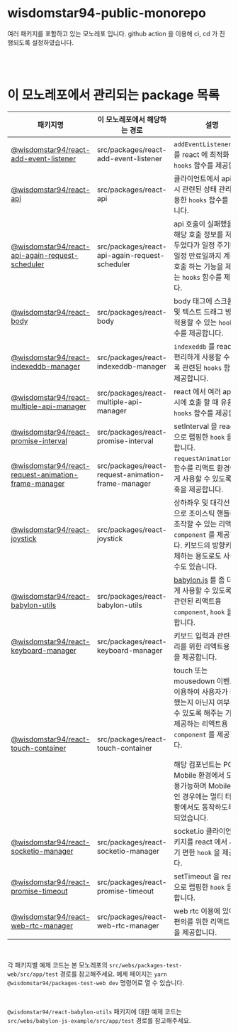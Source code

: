 # wisdomstar94-public-monorepo
여러 패키지를 포함하고 있는 모노레포 입니다. github action 을 이용해 ci, cd 가 진행되도록 설정하였습니다.

<br />
<br />

# 이 모노레포에서 관리되는 package 목록

| 패키지명 | 이 모노레포에서 해당하는 경로 | 설명 | 
| --- | --- | --- | 
| [@wisdomstar94/react-add-event-listener](https://www.npmjs.com/package/@wisdomstar94/react-add-event-listener) | src/packages/react-add-event-listener | `addEventListener` 함수를 react 에 최적화 한 `hooks` 함수를 제공합니다. | 
| [@wisdomstar94/react-api](https://www.npmjs.com/package/@wisdomstar94/react-api) | src/packages/react-api | 클라이언트에서 api 호출시 관련된 상태 관리에 유용한 `hooks` 함수를 제공합니다. | 
| [@wisdomstar94/react-api-again-request-scheduler](https://www.npmjs.com/package/@wisdomstar94/react-api-again-request-scheduler) | src/packages/react-api-again-request-scheduler | api 호출이 실패했을 경우 해당 호출 정보를 저장해 두었다가 일정 주기마다 일정 만료일까지 계속 재호출 하는 기능을 제공하는 `hooks` 함수를 제공합니다. |
| [@wisdomstar94/react-body](https://www.npmjs.com/package/@wisdomstar94/react-body) | src/packages/react-body | body 태그에 스크롤 방지 및 텍스트 드래그 방지를 적용할 수 있는 `hooks` 함수를 제공합니다. | 
| [@wisdomstar94/react-indexeddb-manager](https://www.npmjs.com/package/@wisdomstar94/react-indexeddb-manager) | src/packages/react-indexeddb-manager | `indexeddb` 를 react 에서 편리하게 사용할 수 있도록 관련된 `hooks` 함수를 제공합니다. | 
| [@wisdomstar94/react-multiple-api-manager](https://www.npmjs.com/package/@wisdomstar94/react-multiple-api-manager) | src/packages/react-multiple-api-manager | react 에서 여러 api 를 동시에 호출 할 때 유용한 `hooks` 함수를 제공합니다. | 
| [@wisdomstar94/react-promise-interval](https://www.npmjs.com/package/@wisdomstar94/react-promise-interval) | src/packages/react-promise-interval | setInterval 을 react 용으로 랩핑한 `hook` 을 제공합니다. | 
| [@wisdomstar94/react-request-animation-frame-manager](https://www.npmjs.com/package/@wisdomstar94/react-request-animation-frame-manager) | src/packages/react-request-animation-frame-manager | `requestAnimationFrame` 함수를 리액트 환경에 맞게 사용할 수 있도록 관련 훅을 제공합니다. | 
| [@wisdomstar94/react-joystick](https://www.npmjs.com/package/@wisdomstar94/react-joystick) | src/packages/react-joystick | 상하좌우 및 대각선 방향으로 조이스틱 핸들러를 조작할 수 있는 리액트용 `component` 를 제공합니다. 키보드의 방향키를 대체하는 용도로도 사용할 수도 있습니다. | 
| [@wisdomstar94/react-babylon-utils](https://www.npmjs.com/package/@wisdomstar94/react-babylon-utils) | src/packages/react-babylon-utils | [babylon.js](https://www.babylonjs.com/) 를 좀 더 편하게 사용할 수 있도록 이와 관련된 리액트용 `component`, `hook` 을 제공합니다. | 
| [@wisdomstar94/react-keyboard-manager](https://www.npmjs.com/package/@wisdomstar94/react-keyboard-manager) | src/packages/react-keyboard-manager | 키보드 입력과 관련된 처리를 위한 리액트용 `hook` 을 제공합니다. | 
| [@wisdomstar94/react-touch-container](https://www.npmjs.com/package/@wisdomstar94/react-touch-container) | src/packages/react-touch-container | touch 또는 mousedown 이벤트를 이용하여 사용자가 터치 했는지 아닌지 여부를 알 수 있도록 해주는 기능을 제공하는 리액트용 `component` 를 제공합니다. <br /><br /> 해당 컴포넌트는 PC와 Mobile 환경에서 모두 사용가능하며 Mobile 환경인 경우에는 멀티 터치 상황에서도 동작하도록 설계되었습니다. | 
| [@wisdomstar94/react-socketio-manager](https://www.npmjs.com/package/@wisdomstar94/react-socketio-manager) | src/packages/react-socketio-manager | socket.io 클라이언트 패키지를 react 에서 사용하기 편한 `hook` 을 제공합니다. | 
| [@wisdomstar94/react-promise-timeout](https://www.npmjs.com/package/@wisdomstar94/react-promise-timeout) | src/packages/react-promise-timeout | setTimeout 을 react 용으로 랩핑한 `hook` 을 제공합니다. | 
| [@wisdomstar94/react-web-rtc-manager](https://www.npmjs.com/package/@wisdomstar94/react-web-rtc-manager) | src/packages/react-web-rtc-manager | web rtc 이용에 있어서 편의를 위한 리액트 `hook` 을 제공합니다. | 

<br />

각 패키지별 예제 코드는 본 모노레포의 `src/webs/packages-test-web/src/app/test` 경로를 참고해주세요. 예제 페이지는 `yarn @wisdomstar94/packages-test-web dev` 명령어로 열 수 있습니다. 

<br />

`@wisdomstar94/react-babylon-utils` 패키지에 대한 예제 코드는 `src/webs/babylon-js-example/src/app/test` 경로를 참고해주세요.